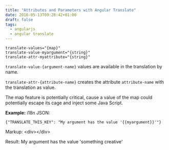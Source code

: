 ```yaml
---
title: "Attributes and Parameters with Angular Translate"
date: 2016-05-13T09:28:42+01:00
draft: false
tags: 
  - angularjs
  - angular translate
---
```


```
translate-values="{map}"
translate-value-myargument="{string}"
translate-attr-myattribute="{string}"
```

`translate-value-{argument-name}` values are available in the translation by name.

`translate-attr-{attribute-name}` creates the attribute `attribute-name` with the translation as value.

The map feature is potentially critical, cause a value of the map could potentially escape its cage and inject some Java Script.

**Example:**
i18n JSON:
```
{"TRANSLATE_THIS_KEY": "My argument has the value '{{myargument}}'"}
```

Markup:
&lt;div&gt;&lt;/div&gt;

Result:
My argument has the value 'something creative'
